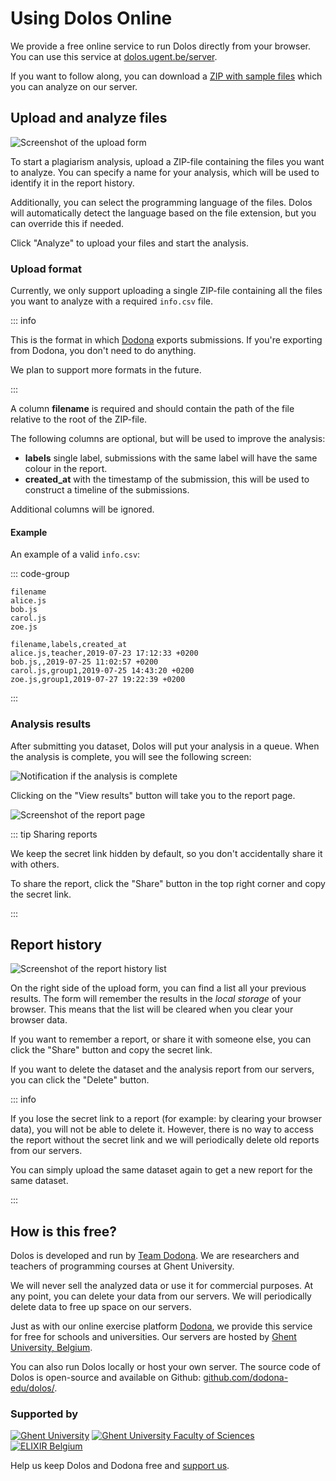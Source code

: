 # Using Dolos Online

We provide a free online service to run Dolos directly from your browser.
You can use this service at [dolos.ugent.be/server](https://dolos.ugent.be/server).

If you want to follow along, you can download a [ZIP with sample files](/simple-dataset.zip) which you can analyze on our server.

## Upload and analyze files

![Screenshot of the upload form](/images/screenshots/dolos-upload.png)

To start a plagiarism analysis, upload a ZIP-file containing the files you want to analyze.
You can specify a name for your analysis, which will be used to identify it in the report history.

Additionally, you can select the programming language of the files.
Dolos will automatically detect the language based on the file extension, but you can override this if needed.

Click "Analyze" to upload your files and start the analysis.


### Upload format

Currently, we only support uploading a single ZIP-file containing all the files you want to analyze with a required `info.csv` file.

::: info

This is the format in which [Dodona](./dodona.md) exports submissions. 
If you're exporting from Dodona, you don't need to do anything.

We plan to support more formats in the future.

:::

A column **filename** is required and should contain the path of the file relative to the root of the ZIP-file.

The following columns are optional, but will be used to improve the analysis:
- **labels** single label, submissions with the same label will have the same colour in the report.
- **created_at** with the timestamp of the submission, this will be used to construct a timeline of the submissions.

Additional columns will be ignored.

#### Example

An example of a valid `info.csv`:

::: code-group

```csv [Only required column]
filename
alice.js
bob.js
carol.js
zoe.js
```

```csv [With optional columns]
filename,labels,created_at
alice.js,teacher,2019-07-23 17:12:33 +0200
bob.js,,2019-07-25 11:02:57 +0200
carol.js,group1,2019-07-25 14:43:20 +0200
zoe.js,group1,2019-07-27 19:22:39 +0200
```
:::

### Analysis results

After submitting you dataset, Dolos will put your analysis in a queue.
When the analysis is complete, you will see the following screen:

![Notification if the analysis is complete](/images/screenshots/dolos-finished.png)

Clicking on the "View results" button will take you to the report page.

![Screenshot of the report page](/images/screenshots/dolos-report-overview.png)

::: tip Sharing reports

We keep the secret link hidden by default, so you don't accidentally share it with others.

To share the report, click the "Share" button in the top right corner and copy the secret link.

:::

## Report history

![Screenshot of the report history list](/images/screenshots/dolos-history.png)

On the right side of the upload form, you can find a list all your previous results.
The form will remember the results in the _local storage_ of your browser.
This means that the list will be cleared when you clear your browser data.

If you want to remember a report, or share it with someone else, you can click the "Share" button and copy the secret link.

If you want to delete the dataset and the analysis report from our servers, you can click the "Delete" button.

::: info

If you lose the secret link to a report (for example: by clearing your browser data), you will not be able to delete it.
However, there is no way to access the report without the secret link and we will periodically delete old reports from our servers.

You can simply upload the same dataset again to get a new report for the same dataset.

:::

## How is this free?

Dolos is developed and run by [Team Dodona](https://dodona.ugent.be/en/about/).
We are researchers and teachers of programming courses at Ghent University.

We will never sell the analyzed data or use it for commercial purposes.
At any point, you can delete your data from our servers.
We will periodically delete data to free up space on our servers.

Just as with our online exercise platform [Dodona](https://dodona.ugent.be), we provide this service for free for schools and universities.
Our servers are hosted by [Ghent University, Belgium](https://www.ugent.be/en).

You can also run Dolos locally or host your own server.
The source code of Dolos is open-source and available on Github: [github.com/dodona-edu/dolos/](https://github.com/dodona-edu/dolos/).

### Supported by

<div class="image-row">
<a href="https://www.ugent.be/en"><img src="/images/ugent.png" alt="Ghent University" /></a>
<a href="https://www.ugent.be/we/en"><img src="/images/we.png" alt="Ghent University Faculty of Sciences" /></a>
<a href="https://www.elixir-belgium.org/"><img src="/images/elixir.png" alt="ELIXIR Belgium" /></a>
</div>

Help us keep Dolos and Dodona free and [support us](https://dodona.ugent.be/en/support-us/).



